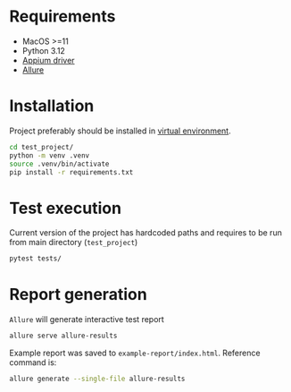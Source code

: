 # Requirements
* MacOS >=11
* Python 3.12
* [Appium driver](https://github.com/appium/appium-mac2-driver)
* [Allure](https://allurereport.org/docs/gettingstarted-installation/)

# Installation
Project preferably should be installed in [virtual environment](https://docs.python.org/3/library/venv.html).

```bash
cd test_project/
python -m venv .venv
source .venv/bin/activate
pip install -r requirements.txt
```

# Test execution
Current version of the project has hardcoded paths and requires to be run from main directory (`test_project`)

```bash
pytest tests/
```

# Report generation
`Allure` will generate interactive test report

```bash
allure serve allure-results
```

Example report was saved to `example-report/index.html`. Reference command is:

```bash
allure generate --single-file allure-results 
```
